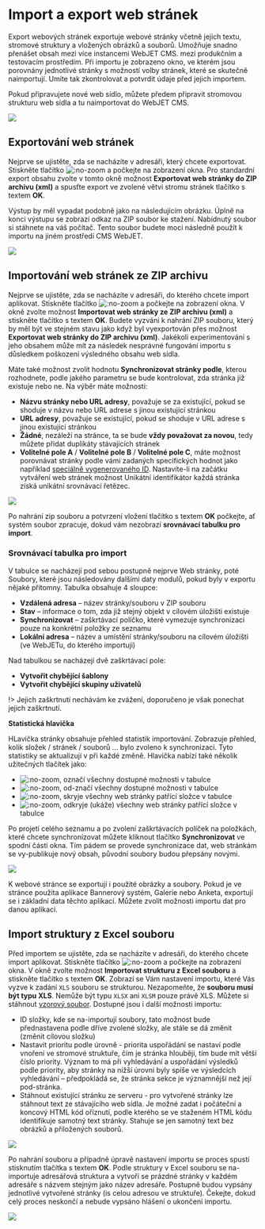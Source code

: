 # Import a export web stránek

Export webových stránek exportuje webové stránky včetně jejich textu, stromové struktury a vložených obrázků a souborů. Umožňuje snadno přenášet obsah mezi více instancemi WebJET CMS. mezi produkčním a testovacím prostředím. Při importu je zobrazeno okno, ve kterém jsou porovnány jednotlivé stránky s možností volby stránek, které se skutečně naimportují. Umíte tak zkontrolovat a potvrdit údaje před jejich importem.

Pokud připravujete nové web sídlo, můžete předem připravit stromovou strukturu web sídla a tu naimportovat do WebJET CMS.

![](import-export-window.png)

## Exportování web stránek

Nejprve se ujistěte, zda se nacházíte v adresáři, který chcete exportovat. Stiskněte tlačítko ![](import-export-button.png ":no-zoom") a počkejte na zobrazení okna. Pro standardní export obsahu zvolte v tomto okně možnost **Exportovat web stránky do ZIP archivu (xml)** a spusťte export ve zvolené větvi stromu stránek tlačítko s textem **OK**.

Výstup by měl vypadat podobně jako na následujícím obrázku. Úplně na konci výstupu se zobrazí odkaz na ZIP soubor ke stažení. Nabídnutý soubor si stáhnete na váš počítač. Tento soubor budete moci následně použít k importu na jiném prostředí CMS WebJET.

![](exported-window.png)

## Importování web stránek ze ZIP archivu

Nejprve se ujistěte, zda se nacházíte v adresáři, do kterého chcete import aplikovat. Stiskněte tlačítko ![](import-export-button.png ":no-zoom") a počkejte na zobrazení okna. V okně zvolte možnost **Importovat web stránky ze ZIP archivu (xml)** a stiskněte tlačítko s textem **OK**. Budete vyzváni k nahrání ZIP souboru, který by měl být ve stejném stavu jako když byl vyexportován přes možnost **Exportovat web stránky do ZIP archivu (xml)**. Jakékoli experimentování s jeho obsahem může mít za následek nesprávné fungování importu s důsledkem poškození výsledného obsahu web sídla.

Máte také možnost zvolit hodnotu **Synchronizovat stránky podle**, kterou rozhodnete, podle jakého parametru se bude kontrolovat, zda stránka již existuje nebo ne. Na výběr máte možnosti:
- **Názvu stránky nebo URL adresy**, považuje se za existující, pokud se shoduje v názvu nebo URL adrese s jinou existující stránkou
- **URL adresy**, považuje se existující, pokud se shoduje v URL adrese s jinou existující stránkou
- **Žádné**, nezáleží na stránce, ta se bude **vždy považovat za novou**, tedy můžete přidat duplikáty stávajících stránek
- **Volitelné pole A** / **Volitelné pole B** / **Volitelné pole C**, máte možnost porovnávat stránky podle vámi zadaných specifických hodnot jako například [speciálně vygenerovaného ID](../../frontend/webpages/customfields/README.md#unikátní-identifikátor). Nastavíte-li na začátku vytváření web stránek možnost Unikátní identifikátor každá stránka získá unikátní srovnávací řetězec.

![](import-zip-window.png)

Po nahrání zip souboru a potvrzení vložení tlačítko s textem **OK** počkejte, ať systém soubor zpracuje, dokud vám nezobrazí **srovnávací tabulku pro import**.

### Srovnávací tabulka pro import

V tabulce se nacházejí pod sebou postupně nejprve Web stránky, poté Soubory, které jsou následovány dalšími daty modulů, pokud byly v exportu nějaké přítomny. Tabulka obsahuje 4 sloupce:
- **Vzdálená adresa** – název stránky/souboru v ZIP souboru
- **Stav** – informace o tom, zda již stejný objekt v cílovém úložišti existuje
- **Synchronizovat** – zaškrtávací políčko, které vymezuje synchronizaci pouze na konkrétní položky ze seznamu
- **Lokální adresa** – název a umístění stránky/souboru na cílovém úložišti (ve WebJETu, do kterého importuji)

Nad tabulkou se nacházejí dvě zaškrtávací pole:
- **Vytvořit chybějící šablony**
- **Vytvořit chybějící skupiny uživatelů**

!> Jejich zaškrtnutí nechávám ke zvážení, doporučeno je však ponechat jejich zaškrtnutí.

**Statistická hlavička**

HLavička stránky obsahuje přehled statistik importování. Zobrazuje přehled, kolik složek / stránek / souborů ... bylo zvoleno k synchronizaci. Tyto statistiky se aktualizují v při každé změně. Hlavička nabízí také několik užitečných tlačítek jako:
- ![](selectAllBtn.png ":no-zoom"), označí všechny dostupné možnosti v tabulce
- ![](deselectAllBtn.png ":no-zoom"), od-značí všechny dostupné možnosti v tabulce
- ![](closeAllFoldersBtn.png ":no-zoom"), skryje všechny web stránky patřící složce v tabulce
- ![](openAllFoldersBtn.png ":no-zoom"), odkryje (ukáže) všechny web stránky patřící složce v tabulce

Po projetí celého seznamu a po zvolení zaškrtávacích políček na položkách, které chcete synchronizovat můžete kliknout tlačítko **Synchronizovat** ve spodní části okna. Tím pádem se provede synchronizace dat, web stránkám se vy-publikuje nový obsah, původní soubory budou přepsány novými.

![](imported-zip-window.png)

K webové stránce se exportují i použité obrázky a soubory. Pokud je ve stránce použita aplikace Bannerový systém, Galerie nebo Anketa, exportují se i základní data těchto aplikací. Můžete zvolit možnosti importu dat pro danou aplikaci.

## Import struktury z Excel souboru

Před importem se ujistěte, zda se nacházíte v adresáři, do kterého chcete import aplikovat. Stiskněte tlačítko ![](import-export-button.png ":no-zoom") a počkejte na zobrazení okna. V okně zvolte možnost **Importovat strukturu z Excel souboru** a stiskněte tlačítko s textem **OK**. Zobrazí se Vám nastavení importu, které Vás vyzve k zadání `XLS` souboru se strukturou. Nezapomeňte, že **souboru musí být typu XLS**. Nemůže být typu `XLSX` ani `XLSM` pouze právě XLS. Můžete si stáhnout [vzorový soubor](import_struct.xls). Dostupné jsou i další možnosti importu:
- ID složky, kde se na-importují soubory, tato možnost bude přednastavena podle dříve zvolené složky, ale stále se dá změnit (změnit cílovou složku)
- Nastavit prioritu podle úrovně - priorita uspořádání se nastaví podle vnoření ve stromové struktuře, čím je stránka hlouběji, tím bude mít větší číslo priority. Význam to má při vyhledávání a uspořádání výsledků podle priority, aby stránky na nižší úrovni byly spíše ve výsledcích vyhledávání – předpokládá se, že stránka sekce je významnější než její pod-stránka.
- Stáhnout existující stránku ze serveru - pro vytvořené stránky lze stáhnout text ze stávajícího web sídla. Je možné zadat i počáteční a koncový HTML kód oříznutí, podle kterého se ve staženém HTML kódu identifikuje samotný text stránky. Stahuje se jen samotný text bez obrázků a přiložených souborů.

![](import-excel-window.png)

Po nahrání souboru a případně úpravě nastavení importu se proces spustí stisknutím tlačítka s textem **OK**. Podle struktury v Excel souboru se na-importuje adresářová struktura a vytvoří se prázdné stránky v každém adresáře s názvem stejným jako název adresáře. Postupně budou vypsány jednotlivé vytvořené stránky (is celou adresou ve struktuře). Čekejte, dokud celý proces neskončí a nebude vypsáno hlášení o ukončení importu.

![](imported-excel-window.png)
